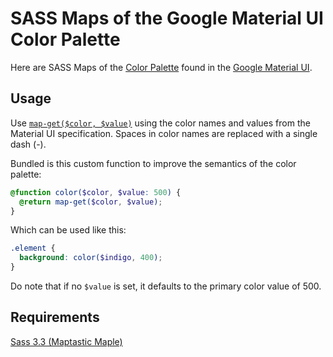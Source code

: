# SASS Maps of the Google Material UI Color Palette
Here are SASS Maps of the [Color Palette](http://www.google.com/design/spec/style/color.html#color-ui-color-palette) found in the [Google Material UI](http://www.google.com/design/spec/).

## Usage
Use [`map-get($color, $value)`](http://sass-lang.com/documentation/Sass/Script/Functions.html#map_get-instance_method) using the color names and values from the Material UI specification. Spaces in color names are replaced with a single dash (-).

Bundled is this custom function to improve the semantics of the color palette:

```scss
@function color($color, $value: 500) {
  @return map-get($color, $value);
}
```

Which can be used like this:

```scss
.element {
  background: color($indigo, 400);
}
```

Do note that if no `$value` is set, it defaults to the primary color value of 500.

## Requirements
[Sass 3.3 (Maptastic Maple)](http://sass-lang.com/)